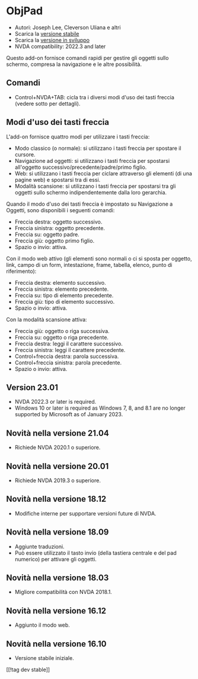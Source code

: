 # ObjPad #

* Autori: Joseph Lee, Cleverson Uliana e altri
* Scarica la [versione stabile][1]
* Scarica la [versione in sviluppo][2]
* NVDA compatibility: 2022.3 and later

Questo add-on fornisce comandi rapidi per gestire gli oggetti sullo schermo,
compresa la navigazione e le altre possibilità.

## Comandi

* Control+NVDA+TAB: cicla tra i diversi modi d'uso dei tasti freccia (vedere
  sotto per dettagli).

## Modi d'uso dei tasti freccia

L'add-on fornisce quattro modi per utilizzare i tasti freccia:

* Modo classico (o normale): si utilizzano i tasti freccia per spostare il
  cursore.
* Navigazione ad oggetti: si utilizzano i tasti freccia per spostarsi
  all'oggetto successivo/precedente/padre/primo figlio.
* Web: si utilizzano i tasti freccia per ciclare attraverso gli elementi (di
  una pagine web) e spostarsi tra di essi.
* Modalità scansione: si utilizzano i tasti freccia per spostarsi tra gli
  oggetti sullo schermo indipendentemente dalla loro gerarchia.

Quando il modo d'uso dei tasti freccia è impostato su Navigazione a Oggetti,
sono disponibili i seguenti comandi:

* Freccia destra: oggetto successivo.
* Freccia sinistra: oggetto precedente.
* Freccia su: oggetto padre.
* Freccia giù: oggetto primo figlio.
* Spazio o invio: attiva.

Con il modo web attivo (gli elementi sono normali o ci si sposta per
oggetto, link, campo di un form, intestazione, frame, tabella, elenco, punto
di riferimento):

* Freccia destra: elemento successivo.
* Freccia sinistra: elemento precedente.
* Freccia su: tipo di elemento precedente.
* Freccia giù: tipo di elemento successivo.
* Spazio o invio: attiva.

Con la modalità scansione attiva:

* Freccia giù: oggetto o riga successiva.
* Freccia su: oggetto o riga precedente.
* Freccia destra: leggi il carattere successivo.
* Freccia sinistra: leggi il carattere precedente.
* Control+freccia destra: parola successiva.
* Control+freccia sinistra: parola precedente.
* Spazio o invio: attiva.

## Version 23.01

* NVDA 2022.3 or later is required.
* Windows 10 or later is required as Windows 7, 8, and 8.1 are no longer
  supported by Microsoft as of January 2023.

## Novità nella versione 21.04

* Richiede NVDA 2020.1 o superiore.

## Novità nella versione 20.01

* Richiede NVDA 2019.3 o superiore.

## Novità nella versione 18.12

* Modifiche interne per supportare versioni future di NVDA.

## Novità nella versione 18.09

* Aggiunte traduzioni.
* Può essere utilizzato il tasto invio (della tastiera centrale e del pad
  numerico) per attivare gli oggetti.

## Novità nella versione 18.03

* Migliore compatibilità con NVDA 2018.1.

## Novità nella versione 16.12

* Aggiunto il modo web.

## Novità nella versione 16.10

* Versione stabile iniziale.

[[!tag dev stable]]

[1]: https://addons.nvda-project.org/files/get.php?file=objPad

[2]: https://addons.nvda-project.org/files/get.php?file=objPad-dev

